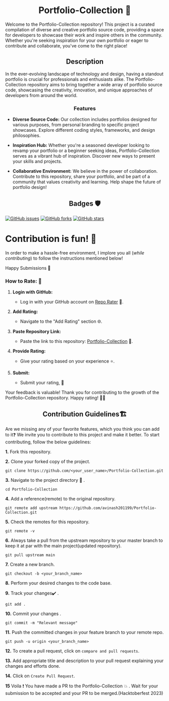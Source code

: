 <h1 align="center">Portfolio-Collection 🚀</h1>

Welcome to the Portfolio-Collection repository! This project is a curated compilation of diverse and creative portfolio source code, providing a space for developers to showcase their work and inspire others in the community. Whether you're seeking inspiration for your own portfolio or eager to contribute and collaborate, you've come to the right place!

<h2 align="center">Description</h2>

In the ever-evolving landscape of technology and design, having a standout portfolio is crucial for professionals and enthusiasts alike. The Portfolio-Collection repository aims to bring together a wide array of portfolio source code, showcasing the creativity, innovation, and unique approaches of developers from around the world.

<h3 align="center">Features</h3>

- **Diverse Source Code:** Our collection includes portfolios designed for various purposes, from personal branding to specific project showcases. Explore different coding styles, frameworks, and design philosophies.

- **Inspiration Hub:** Whether you're a seasoned developer looking to revamp your portfolio or a beginner seeking ideas, Portfolio-Collection serves as a vibrant hub of inspiration. Discover new ways to present your skills and projects.

- **Collaborative Environment:** We believe in the power of collaboration. Contribute to this repository, share your portfolio, and be part of a community that values creativity and learning. Help shape the future of portfolio design!

<h2 align="center">Badges 🛡️</h2>

[![GitHub issues](https://img.shields.io/github/issues/avinash201199/Portfolio-Collection)](https://github.com/avinash201199/Portfolio-Collection/issues)
[![GitHub forks](https://img.shields.io/github/forks/avinash201199/Portfolio-Collection)](https://github.com/avinash201199/Portfolio-Collection/network)
[![GitHub stars](https://img.shields.io/github/stars/avinash201199/Portfolio-Collection)](https://github.com/avinash201199/Portfolio-Collection/stargazers)
# Contribution is fun! :green_heart:

In order to make a hassle-free environment, I implore you all (_while contributing_) to follow the instructions mentioned below!

Happy Submissions :slightly_smiling_face:

### How to Rate: 🌟

1. **Login with GitHub:**
   - Log in with your GitHub account on [Repo Rater](https://repo-rater.eddiehub.io/) 🚀.

2. **Add Rating:**
   - Navigate to the "Add Rating" section 🌐.

3. **Paste Repository Link:**
   - Paste the link to this repository: [Portfolio-Collection](https://github.com/avinash201199/Portfolio-Collection) 🔗.

4. **Provide Rating:**
   - Give your rating based on your experience ⭐.

5. **Submit:**
   - Submit your rating, 📝

Your feedback is valuable! Thank you for contributing to the growth of the Portfolio-Collection repository. Happy rating! 🌈✨


<h2 align="center">Contribution Guidelines🏗</h2>

Are we missing any of your favorite features, which you think you can add to it❓ We invite you to contribute to this project and make it better. 
To start contributing, follow the below guidelines: 

**1.**  Fork this repository.

**2.**  Clone your forked copy of the project.

```
git clone https://github.com/<your_user_name>/Portfolio-Collection.git
```

**3.** Navigate to the project directory :file_folder: .

```
cd Portfolio-Collection
```

**4.** Add a reference(remote) to the original repository.

```
git remote add upstream https://github.com/avinash201199/Portfolio-Collection.git
```

**5.** Check the remotes for this repository.

```
git remote -v
```

**6.** Always take a pull from the upstream repository to your master branch to keep it at par with the main project(updated repository).

```
git pull upstream main
```

**7.** Create a new branch.

```
git checkout -b <your_branch_name>
```

**8.** Perform your desired changes to the code base.

**9.** Track your changes:heavy_check_mark: .

```
git add . 
```

**10.** Commit your changes .

```
git commit -m "Relevant message"
```

**11.** Push the committed changes in your feature branch to your remote repo.

```
git push -u origin <your_branch_name>
```

**12.** To create a pull request, click on `compare and pull requests`.

**13.** Add appropriate title and description to your pull request explaining your changes and efforts done.

**14.** Click on `Create Pull Request`.


**15** Voila :exclamation: You have made a PR to the Portfolio-Collection :boom: . Wait for your submission to be accepted and your PR to be merged.(Hacktoberfest 2023)

